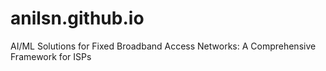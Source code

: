 # anilsn.github.io
AI/ML Solutions for Fixed Broadband Access Networks: A Comprehensive Framework for ISPs
